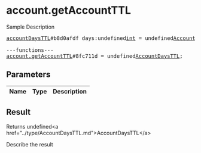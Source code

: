# account.getAccountTTL

Sample Description

<pre>
<a href="../constructor/accountDaysTTL">accountDaysTTL</a>#b8d0afdf days:undefined<a href="../type/int.md">int</a> = undefined<a href="../type/AccountDaysTTL.md">AccountDaysTTL</a>;

---functions---
<a href="../method/account.getAccountTTL.md">account.getAccountTTL</a>#8fc711d = undefined<a href="../type/AccountDaysTTL.md">AccountDaysTTL</a>;
</pre>

## Parameters

| Name | Type | Description |
|------|:----:|-------------|

## Result

Returns undefined&lt;a href=&#34;../type/AccountDaysTTL.md&#34;&gt;AccountDaysTTL&lt;/a&gt;

Describe the result

